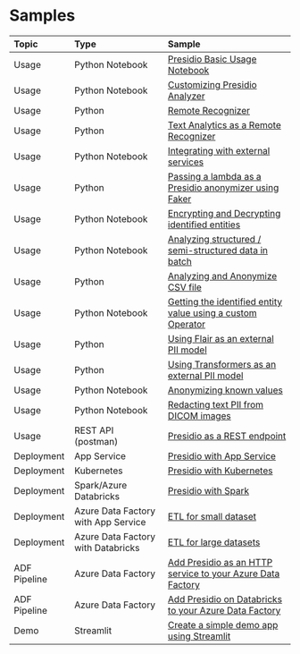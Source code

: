 # Samples

| Topic         | Type                                  | Sample                                                                                                                                          |
| :------------ |:--------------------------------------| :---------------------------------------------------------------------------------------------------------------------------------------------- |
| Usage         | Python Notebook                       | [Presidio Basic Usage Notebook](python/presidio_notebook.ipynb)                                                                                 |
| Usage         | Python Notebook                       | [Customizing Presidio Analyzer](python/customizing_presidio_analyzer.ipynb)                                                                     |
| Usage         | Python                                | [Remote Recognizer](python/example_remote_recognizer.py)                                                                                        |
| Usage         | Python                                | [Text Analytics as a Remote Recognizer](python/text_analytics/index.md)                                                                         |
| Usage         | Python Notebook                       | [Integrating with external services](python/integrating_with_external_services.ipynb)                                                           |
| Usage         | Python                                | [Passing a lambda as a Presidio anonymizer using Faker](python/example_custom_lambda_anonymizer.py)                                             |
| Usage         | Python Notebook                       | [Encrypting and Decrypting identified entities](python/encrypt_decrypt.ipynb)                                                                   |
| Usage         | Python Notebook                       | [Analyzing structured / semi-structured data in batch](python/batch_processing.ipynb)                                                           |
| Usage         | Python                                | [Analyzing and Anonymize CSV file](python/example_csv.py)                                                           |
| Usage         | Python Notebook                       | [Getting the identified entity value using a custom Operator](python/getting_entity_values.ipynb)                                               |
| Usage         | Python                                | [Using Flair as an external PII model](python/flair_recognizer.py)                                                                              |
| Usage         | Python                                | [Using Transformers as an external PII model](python/transformers_recognizer)                                                                   |
| Usage         | Python Notebook                       | [Anonymizing known values](python/Anonymizing%20known%20values.ipynb)                                                                           |
| Usage         | Python Notebook                       | [Redacting text PII from DICOM images](python/example_dicom_image_redactor.ipynb)                                                               |
| Usage         | REST API (postman)                    | [Presidio as a REST endpoint](docker/index.md)                                                                                                  |
| Deployment    | App Service                           | [Presidio with App Service](deployments/app-service/index.md)                                                                                   |
| Deployment    | Kubernetes                            | [Presidio with Kubernetes](deployments/k8s/index.md)                                                                                            |
| Deployment    | Spark/Azure Databricks                | [Presidio with Spark](deployments/spark/index.md)                                                                                               |
| Deployment    | Azure Data Factory with App Service   | [ETL for small dataset](deployments/data-factory/presidio-data-factory.md#option-1-presidio-as-an-http-rest-endpoint)                           |
| Deployment    | Azure Data Factory with Databricks    | [ETL for large datasets](deployments/data-factory/presidio-data-factory.md#option-2-presidio-on-azure-databricks)                               |
| ADF Pipeline  | Azure Data Factory                    | [Add Presidio as an HTTP service to your Azure Data Factory](deployments/data-factory/presidio-data-factory-template-gallery-http.md)           |
| ADF Pipeline  | Azure Data Factory                    | [Add Presidio on Databricks to your Azure Data Factory](deployments/data-factory/presidio-data-factory-template-gallery-databricks.md)          |
| Demo          | Streamlit                             | [Create a simple demo app using Streamlit](python/streamlit/index.md)                                                             |             |
